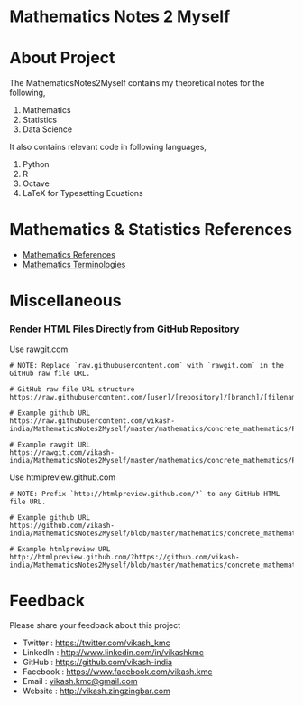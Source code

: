 # Mathematics Notes 2 Myself

About Project
=============
The MathematicsNotes2Myself contains my theoretical notes for the following,
1. Mathematics
2. Statistics
3. Data Science

It also contains relevant code in following languages,
1. Python
2. R
3. Octave
4. LaTeX for Typesetting Equations

Mathematics & Statistics References
===================================
* [Mathematics References](MathematicsReferences.md)
* [Mathematics Terminologies](MathematicsTerminologies.md)

Miscellaneous
=============
### Render HTML Files Directly from GitHub Repository
Use rawgit.com
```
# NOTE: Replace `raw.githubusercontent.com` with `rawgit.com` in the GitHub raw file URL.

# GitHub raw file URL structure
https://raw.githubusercontent.com/[user]/[repository]/[branch]/[filename.ext]

# Example github URL
https://raw.githubusercontent.com/vikash-india/MathematicsNotes2Myself/master/mathematics/concrete_mathematics/P000_Template.html

# Example rawgit URL
https://rawgit.com/vikash-india/MathematicsNotes2Myself/master/mathematics/concrete_mathematics/P000_Template.html
```

Use htmlpreview.github.com
```
# NOTE: Prefix `http://htmlpreview.github.com/?` to any GitHub HTML file URL.

# Example github URL
https://github.com/vikash-india/MathematicsNotes2Myself/blob/master/mathematics/concrete_mathematics/P000_Template.html

# Example htmlpreview URL
http://htmlpreview.github.com/?https://github.com/vikash-india/MathematicsNotes2Myself/blob/master/mathematics/concrete_mathematics/P000_Template.html
```

Feedback
========
Please share your feedback about this project
* Twitter     : https://twitter.com/vikash_kmc 
* LinkedIn    : http://www.linkedin.com/in/vikashkmc
* GitHub      : https://github.com/vikash-india
* Facebook    : https://www.facebook.com/vikash.kmc
* Email       : vikash.kmc@gmail.com
* Website     : http://vikash.zingzingbar.com

